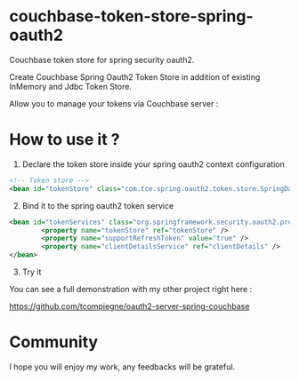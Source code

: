couchbase-token-store-spring-oauth2
===================================

Couchbase token store for spring security oauth2.

Create Couchbase Spring Oauth2 Token Store in addition of existing InMemory and Jdbc Token Store.


Allow you to manage your tokens via Couchbase server :

How to use it ?
===================================

1) Declare the token store inside your spring oauth2 context configuration

```xml
<!-- Token store -->
<bean id="tokenStore" class="com.tce.spring.oauth2.token.store.SpringDataTokenStore" />
```

2) Bind it to the spring oauth2 token service

```xml
<bean id="tokenServices" class="org.springframework.security.oauth2.provider.token.DefaultTokenServices">
        <property name="tokenStore" ref="tokenStore" />
        <property name="supportRefreshToken" value="true" />
        <property name="clientDetailsService" ref="clientDetails" />
</bean>
```

3) Try it

You can see a full demonstration with my other project right here :

https://github.com/tcompiegne/oauth2-server-spring-couchbase

Community
===================================

I hope you will enjoy my work, any feedbacks will be grateful.
